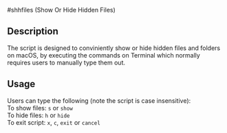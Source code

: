 #shhfiles (Show Or Hide Hidden Files)

Description
-----------
The script is designed to conviniently show or hide hidden files and
folders on macOS, by executing the commands on Terminal which normally
requires users to manually type them out.

Usage
-----
Users can type the following (note the script is case insensitive):  
To show files: ```s``` or ```show```  
To hide files: ```h``` or ```hide```  
To exit script: ```x```, ```c```, ```exit``` or ```cancel```
